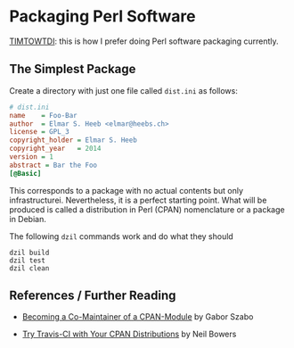Packaging Perl Software
=======================

[TIMTOWTDI](https://en.wikipedia.org/wiki/TIMTOWTDI): this is how I prefer
doing Perl software packaging currently.

The Simplest Package
--------------------

Create a directory with just one file called `dist.ini` as follows:

```ini
# dist.ini
name    = Foo-Bar
author  = Elmar S. Heeb <elmar@heebs.ch>
license = GPL_3
copyright_holder = Elmar S. Heeb
copyright_year   = 2014
version = 1
abstract = Bar the Foo
[@Basic]
```

This corresponds to a package with no actual contents but only infrastructurei.
Nevertheless, it is a perfect starting point.  What will be produced is called
a distribution in Perl (CPAN) nomenclature or a package in Debian.

The following `dzil` commands work and do what they should

```shell
dzil build
dzil test
dzil clean
```

References / Further Reading
----------------------------

* [Becoming a Co-Maintainer of a CPAN-Module](http://perlmaven.com/becoming-a-co-maintainer) by Gabor Szabo

* [Try Travis-CI with Your CPAN Distributions](http://blogs.perl.org/users/neilb/2014/08/try-travis-ci-with-your-cpan-distributions.html) by Neil Bowers
